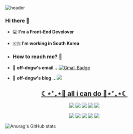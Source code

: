 


![header](https://capsule-render.vercel.app/api?type=waving&color=F7EFE9&height=300&section=header&text=off-dngw&fontSize=90&animation=fadeIn)
### Hi there 👋 

- 💻   **I'm a Front-End Develover**</h2>    

- 🇰🇷  **I'm working in South Korea**</h2>

- ### How to reach me? 🤔</h2>

- 📮  **off-dngw's email ...**[![Gmail Badge](https://img.shields.io/badge/Gmail-d14836?style=flat-square&logo=Gmail&logoColor=white&link=mailto:fomagran6@gmail.com)](mailto:rlaehddn0729@gmail.com)

- 📒  **off-dngw's blog ...**<a href="https://velog.io/@off-dngw"><img src="https://img.shields.io/badge/Tech%20Blog-11B48A?style=flat-square&logo=Vimeo&logoColor=white&link=https://velog.io/@new_wisdom"/>

<h2 align="center">☾⋆⁺₊⋆💙 all i can do 💙⋆⁺₊⋆☾</h2>
 
<p align="center"><img src="https://img.shields.io/badge/Python-3776AB?style=flat-square&logo=Python&logoColor=white"/></a>  <img src="https://img.shields.io/badge/JAVA-007396?style=flat-square&logo=JAVA&logoColor=white"/></a> <img src="https://img.shields.io/badge/HTML-E34F26?style=flat-square&logo=HTML5&logoColor=white"/></a>  <img src="https://img.shields.io/badge/CSS-1572B6?style=flat-square&logo=CSS3&logoColor=white"/></a>  <img src="https://img.shields.io/badge/JavaScript-F7DF1E?style=flat-square&logo=JavaScript&logoColor=black"/></a></p> 
<p align="center"><img src="https://img.shields.io/badge/Oracle-F80000?style=flat-square&logo=Oracle&logoColor=white"/></a>  <img s
 <img src="https://img.shields.io/badge/Node-339933?style=flat-square&logo=node.js&logoColor=white"/>
    <img src="https://img.shields.io/badge/React-61DAFB?style=flat-square&logo=react&logoColor=white"/>

<img src="https://img.shields.io/badge/Eclipse-3766AB?style=flat-square&logo=eclipse&logoColor=white"/>
<img src="https://img.shields.io/badge/Apache Tomcat-3766AB?style=flat-square&logo=ApacheTomcat&logoColor=white"/>


<!--  
 <img src="https://img.shields.io/badge/쓰고자하는_텍스트-컬러코드?style=flat-square&logo=simpleicons에서_아이콘이름&logoColor=white"/></a>&nbsp  -->

<!-- ![header](https://capsule-render.vercel.app/api?type=wave&color=gradient&height=300&section=header&text=Hi there 👋&fontSize=90) -->


![Anurag's GitHub stats](https://github-readme-stats.vercel.app/api?username=off-dngw&count_private=true&show_icons=true&theme=radical&hide=prs)

